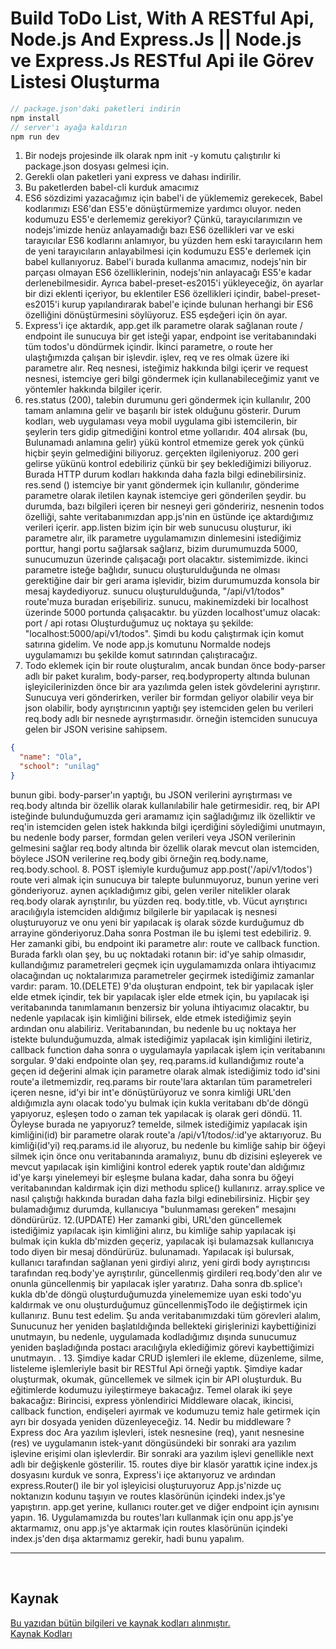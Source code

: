 # Build ToDo List, With A RESTful Api, Node.js And Express.Js || Node.js ve Express.Js RESTful Api ile Görev Listesi Oluşturma

```javascript
// package.json'daki paketleri indirin
npm install
// server'ı ayağa kaldırın
npm run dev
```

1. Bir nodejs projesinde ilk olarak npm init -y komutu çalıştırılır ki package.json dosyası gelmesi için.
2. Gerekli olan paketleri yani express ve dahası indirilir.
3. Bu paketlerden babel-cli kurduk amacımız
4. ES6 sözdizimi yazacağımız için babel'i de yüklememiz gerekecek, Babel kodlarımızı ES6'dan ES5'e dönüştürmemize yardımcı oluyor. neden kodumuzu ES5'e derlememiz gerekiyor? Çünkü, tarayıcılarımızın ve nodejs'imizde henüz anlayamadığı bazı ES6 özellikleri var ve eski tarayıcılar ES6 kodlarını anlamıyor, bu yüzden hem eski tarayıcıların hem de yeni tarayıcıların anlayabilmesi için kodumuzu ES5'e derlemek için babel kullanıyoruz. Babel'i burada kullanma amacımız, nodejs'nin bir parçası olmayan ES6 özelliklerinin, nodejs'nin anlayacağı ES5'e kadar derlenebilmesidir. Ayrıca babel-preset-es2015'i yükleyeceğiz, ön ayarlar bir dizi eklenti içeriyor, bu eklentiler ES6 özellikleri içindir, babel-preset-es2015'i kurup yapılandırarak babel'e içinde bulunan herhangi bir ES6 özelliğini dönüştürmesini söylüyoruz. ES5 eşdeğeri için ön ayar.
5. Express'i içe aktardık, app.get ilk parametre olarak sağlanan route / endpoint ile sunucuya bir get isteği yapar, endpoint ise veritabanındaki tüm todos'u döndürmek içindir. İkinci parametre, o route her ulaştığımızda çalışan bir işlevdir. işlev, req ve res olmak üzere iki parametre alır. Req nesnesi, isteğimiz hakkında bilgi içerir ve request nesnesi, istemciye geri bilgi göndermek için kullanabileceğimiz yanıt ve yöntemler hakkında bilgiler içerir.
6. res.status (200), talebin durumunu geri göndermek için kullanılır, 200 tamam anlamına gelir ve başarılı bir istek olduğunu gösterir. Durum kodları, web uygulaması veya mobil uygulama gibi istemcilerin, bir şeylerin ters gidip gitmediğini kontrol etme yollarıdır. 404 alırsak (bu, Bulunamadı anlamına gelir) yükü kontrol etmemize gerek yok çünkü hiçbir şeyin gelmediğini biliyoruz. gerçekten ilgileniyoruz. 200 geri gelirse yükünü kontrol edebiliriz çünkü bir şey beklediğimizi biliyoruz. Burada HTTP durum kodları hakkında daha fazla bilgi edinebilirsiniz. res.send () istemciye bir yanıt göndermek için kullanılır, gönderime parametre olarak iletilen kaynak istemciye geri gönderilen şeydir. bu durumda, bazı bilgileri içeren bir nesneyi geri göndeririz, nesnenin todos özelliği, sahte veritabanımızdan app.js'nin en üstünde içe aktardığımız verileri içerir. app.listen bizim için bir web sunucusu oluşturur, iki parametre alır, ilk parametre uygulamamızın dinlemesini istediğimiz porttur, hangi portu sağlarsak sağlarız, bizim durumumuzda 5000, sunucumuzun üzerinde çalışacağı port olacaktır. sistemimizde. ikinci parametre isteğe bağlıdır, sunucu oluşturulduğunda ne olması gerektiğine dair bir geri arama işlevidir, bizim durumumuzda konsola bir mesaj kaydediyoruz. sunucu oluşturulduğunda, "/api/v1/todos" route'muza buradan erişebiliriz. sunucu, makinemizdeki bir localhost üzerinde 5000 portunda çalışacaktır. bu yüzden localhost'umuz olacak: port / api rotası Oluşturduğumuz uç noktaya şu şekilde: "localhost:5000/api/v1/todos". Şimdi bu kodu çalıştırmak için komut satırına gidelim. Ve node app.js komutunu Normalde nodejs uygulamamızı bu şekilde komut satırından çalıştıracağız.
7. Todo eklemek için bir route oluşturalım, ancak bundan önce body-parser adlı bir paket kuralım, body-parser, req.bodyproperty altında bulunan işleyicilerinizden önce bir ara yazılımda gelen istek gövdelerini ayrıştırır. Sunucuya veri gönderirken, veriler bir formdan geliyor olabilir veya bir json olabilir, body ayrıştırıcının yaptığı şey istemciden gelen bu verileri req.body adlı bir nesnede ayrıştırmasıdır. örneğin istemciden sunucuya gelen bir JSON verisine sahipsem.

```json
{
  "name": "Ola",
  "school": "unilag"
}
```

bunun gibi. body-parser'ın yaptığı, bu JSON verilerini ayrıştırması ve req.body altında bir özellik olarak kullanılabilir hale getirmesidir. req, bir API isteğinde bulunduğumuzda geri aramamız için sağladığımız ilk özelliktir ve req'in istemciden gelen istek hakkında bilgi içerdiğini söylediğimi unutmayın, bu nedenle body parser, formdan gelen verileri veya JSON verilerinin gelmesini sağlar req.body altında bir özellik olarak mevcut olan istemciden, böylece JSON verilerine req.body gibi örneğin req.body.name, req.body.school. 8. POST işlemiyle kurduğumuz app.post('/api/v1/todos') route veri almak için sunucuya bir talepte bulunmuyoruz, bunun yerine veri gönderiyoruz. aynen açıkladığımız gibi, gelen veriler nitelikler olarak req.body olarak ayrıştırılır, bu yüzden req. body.title, vb. Vücut ayrıştırıcı aracılığıyla istemciden aldığımız bilgilerle bir yapılacak iş nesnesi oluşturuyoruz ve onu yeni bir yapılacak iş olarak sözde kurduğumuz db arrayine gönderiyoruz.Daha sonra Postman ile bu işlemi test edebiliriz. 9. Her zamanki gibi, bu endpoint iki parametre alır: route ve callback function. Burada farklı olan şey, bu uç noktadaki rotanın bir: id'ye sahip olmasıdır, kullandığımız parametreleri geçmek için uygulamamızda onlara ihtiyacımız olacağından uç noktalarımıza parametreler geçirmek istediğimiz zamanlar vardır: param.
10.(DELETE) 9'da oluşturan endpoint, tek bir yapılacak işler elde etmek içindir, tek bir yapılacak işler elde etmek için, bu yapılacak işi veritabanında tanımlamanın benzersiz bir yoluna ihtiyacımız olacaktır, bu nedenle yapılacak işin kimliğini bilirsek, elde etmek istediğimiz şeyin ardından onu alabiliriz. Veritabanından, bu nedenle bu uç noktaya her istekte bulunduğumuzda, almak istediğimiz yapılacak işin kimliğini iletiriz, callback function daha sonra o uygulamayla yapılacak işlem için veritabanını sorgular. 9'daki endpointe olan şey, req.params.id kullandığımız route'a geçen id değerini almak için parametre olarak almak istediğimiz todo id'sini route'a iletmemizdir, req.params bir route'lara aktarılan tüm parametreleri içeren nesne, id'yi bir int'e dönüştürüyoruz ve sonra kimliği URL'den aldığımızla aynı olacak todo'yu bulmak için kukla veritabanı db'de döngü yapıyoruz, eşleşen todo o zaman tek yapılacak iş olarak geri döndü. 11. Öyleyse burada ne yapıyoruz? temelde, silmek istediğimiz yapılacak işin kimliğini(id) bir parametre olarak route'a /api/v1/todos/:id'ye aktarıyoruz. Bu kimliği(id'yi) req.params.id ile alıyoruz, bu nedenle bu kimliğe sahip bir öğeyi silmek için önce onu veritabanında aramalıyız, bunu db dizisini eşleyerek ve mevcut yapılacak işin kimliğini kontrol ederek yaptık route'dan aldığımız id'ye karşı yinelemeyi bir eşleşme bulana kadar, daha sonra bu öğeyi veritabanından kaldırmak için dizi methodu splice() kullanırız. array.splice ve nasıl çalıştığı hakkında buradan daha fazla bilgi edinebilirsiniz. Hiçbir şey bulamadığımız durumda, kullanıcıya "bulunmaması gereken" mesajını döndürürüz.
12.(UPDATE) Her zamanki gibi, URL'den güncellemek istediğimiz yapılacak işin kimliğini alırız, bu kimliğe sahip yapılacak işi bulmak için kukla db'mizden geçeriz, yapılacak işi bulamazsak kullanıcıya todo diyen bir mesaj döndürürüz. bulunamadı. Yapılacak işi bulursak, kullanıcı tarafından sağlanan yeni girdiyi alırız, yeni girdi body ayrıştırıcısı tarafından req.body'ye ayrıştırılır, güncellenmiş girdileri req.body'den alır ve onunla güncellenmiş bir yapılacak işler yaratırız. Daha sonra db.splice'ı kukla db'de döngü oluşturduğumuzda yinelememize uyan eski todo'yu kaldırmak ve onu oluşturduğumuz güncellenmişTodo ile değiştirmek için kullanırız. Bunu test edelim. Şu anda veritabanımızdaki tüm görevleri alalım, Sunucunuz her yeniden başlatıldığında bellekteki girişlerinizi kaybettiğinizi unutmayın, bu nedenle, uygulamada kodladığımız dışında sunucumuz yeniden başladığında postacı aracılığıyla eklediğimiz görevi kaybettiğimizi unutmayın. . 13. Şimdiye kadar CRUD işlemleri ile ekleme, düzenleme, silme, listeleme işlemleriyle basit bir RESTful Api örneği yaptık. Şimdiye kadar oluşturmak, okumak, güncellemek ve silmek için bir API oluşturduk. Bu eğitimlerde kodumuzu iyileştirmeye bakacağız. Temel olarak iki şeye bakacağız: Birincisi, express yönlendirici Middleware olacak, ikincisi, callback function, endişeleri ayırmak ve kodumuzu temiz hale getirmek için ayrı bir dosyada yeniden düzenleyeceğiz. 14. Nedir bu middleware ? Express doc Ara yazılım işlevleri, istek nesnesine (req), yanıt nesnesine (res) ve uygulamanın istek-yanıt döngüsündeki bir sonraki ara yazılım işlevine erişimi olan işlevlerdir. Bir sonraki ara yazılım işlevi genellikle next adlı bir değişkenle gösterilir. 15. routes diye bir klasör yarattık içine index.js dosyasını kurduk ve sonra, Express'i içe aktarıyoruz ve ardından express.Router() ile bir yol işleyicisi oluşturuyoruz App.js'nizde uç noktanızın kodunu taşıyın ve routes klasörünün içindeki index.js'ye yapıştırın. app.get yerine, kullanıcı router.get ve diğer endpoint için aynısını yapın. 16. Uygulamamızda bu routes'ları kullanmak için onu app.js'ye aktarmamız, onu app.js'ye aktarmak için routes klasörünün içindeki index.js'den dışa aktarmamız gerekir, hadi bunu yapalım.

<hr>
<br>

## Kaynak

[Bu yazıdan bütün bilgileri ve kaynak kodları alınmıştır.](https://medium.com/@haybams/build-a-restful-api-with-node-js-and-express-js-d7e59c7a3dfb)<br>
[Kaynak Kodları](https://github.com/hay-bams/todo-app)
